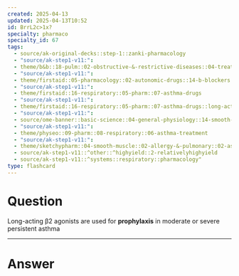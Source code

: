 ```yaml
---
created: 2025-04-13
updated: 2025-04-13T10:52
id: BrrL2c>1x?
specialty: pharmaco
specialty_id: 67
tags:
  - source/ak-original-decks::step-1::zanki-pharmacology
  - "source/ak-step1-v11:": 
  - theme/b&b::18-pulm::02-obstructive-&-restrictive-diseases::04-treatment-of-copd-&-asthma
  - "source/ak-step1-v11:": 
  - theme/firstaid::05-pharmacology::02-autonomic-drugs::14-b-blockers::b-agonists::b2-agonists::long-acting
  - "source/ak-step1-v11:": 
  - theme/firstaid::16-respiratory::05-pharm::07-asthma-drugs
  - "source/ak-step1-v11:": 
  - theme/firstaid::16-respiratory::05-pharm::07-asthma-drugs::long-acting-b2-agonists
  - "source/ak-step1-v11:": 
  - source/ome-banner::basic-science::04-general-physiology::14-smooth-muscle
  - "source/ak-step1-v11:": 
  - theme/physeo::09-pharm::08-respiratory::06-asthma-treatment
  - "source/ak-step1-v11:": 
  - theme/sketchypharm::04-smooth-muscle::02-allergy-&-pulmonary::02-asthma-therapy
  - source/ak-step1-v11::^other::^highyield::2-relativelyhighyield
  - source/ak-step1-v11::^systems::respiratory::pharmacology"
type: flashcard
---
```


# Question
Long-acting β2 agonists are used for **prophylaxis** in moderate or severe persistent asthma

---

# Answer
